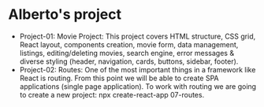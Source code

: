 # Alberto's project
- Project-01: Movie Project: This project covers HTML structure, CSS grid, React layout, components creation, movie form, data management, listings, editing/deleting movies, search engine, error messages &amp; diverse styling (header, navigation, cards, buttons, sidebar, footer).
- Project-02: Routes: One of the most important things in a framework like React is routing. From this point we will be able to create SPA applications (single page application). To work with routing we are going to create a new project: npx create-react-app 07-routes.
